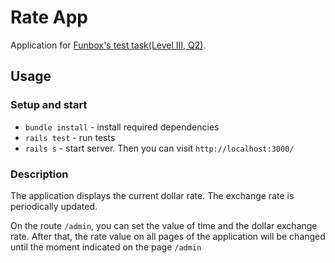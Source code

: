 # Rate App

Application for [Funbox's test task(Level III, Q2)](https://dl.funbox.ru/qt-ruby.pdf).

## Usage
### Setup and start
- `bundle install` - install required dependencies
- `rails test` - run tests
- `rails s` - start server. Then you can visit `http://localhost:3000/` 

### Description

The application displays the current dollar rate. The exchange rate is periodically updated.

On the route `/admin`, you can set the value of time and the dollar exchange rate.
After that, the rate value on all pages of the application will be changed until the moment indicated on the page `/admin`